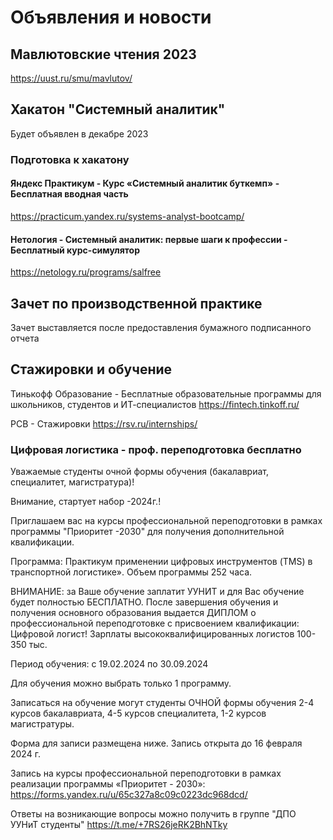 # Объявления и новости

## Мавлютовские чтения 2023 
https://uust.ru/smu/mavlutov/

## Хакатон "Системный аналитик"
Будет объявлен в декабре 2023
### Подготовка к хакатону
#### Яндекс Практикум - Курс «Системный аналитик буткемп» - Бесплатная вводная часть

https://practicum.yandex.ru/systems-analyst-bootcamp/

#### Нетология - Системный аналитик: первые шаги к профессии - Бесплатный курс-симулятор

https://netology.ru/programs/salfree

## Зачет по производственной практике
Зачет выставляется после предоставления бумажного подписанного отчета

## Стажировки и обучение

Тинькофф Образование - Бесплатные образовательные программы для школьников, студентов и ИТ-специалистов 
https://fintech.tinkoff.ru/

РСВ - Стажировки
https://rsv.ru/internships/

### Цифровая логистика - проф. переподготовка бесплатно

Уважаемые студенты очной формы обучения (бакалавриат, специалитет, магистратура)!

Внимание, стартует набор -2024г.!

Приглашаем вас на курсы профессиональной  переподготовки в рамках программы "Приоритет -2030"  для получения дополнительной квалификации. 

Программа: Практикум применении цифровых инструментов (TMS) в транспортной логистике». Объем программы 252 часа. 

ВНИМАНИЕ: за Ваше обучение заплатит УУНИТ и для Вас обучение будет полностью БЕСПЛАТНО. После завершения обучения и получения основного образования выдается ДИПЛОМ о профессиональной переподготовке  с присвоением квалификации: Цифровой логист! Зарплаты высококвалифицированных логистов 100-350 тыс.

Период обучения: с 19.02.2024 по 30.09.2024 

Для обучения можно выбрать только 1 программу.

Записаться на обучение могут студенты ОЧНОЙ формы обучения 2-4 курсов бакалавриата, 4-5 курсов специалитета, 1-2 курсов магистратуры.

Форма для записи размещена ниже. Запись открыта до 16  февраля 2024 г.

Запись на курсы профессиональной переподготовки в рамках реализации программы «Приоритет - 2030»: 
https://forms.yandex.ru/u/65c327a8c09c0223dc968dcd/ 

Ответы на возникающие вопросы можно получить в группе "ДПО УУНиТ студенты"
https://t.me/+7RS26jeRK2BhNTky
